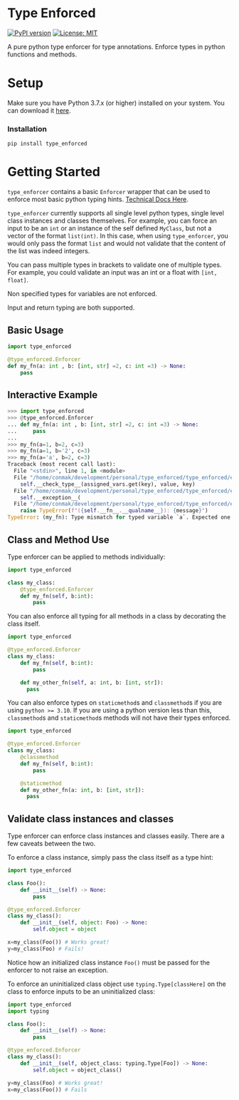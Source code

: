 # Type Enforced
[![PyPI version](https://badge.fury.io/py/type_enforced.svg)](https://badge.fury.io/py/type_enforced)
[![License: MIT](https://img.shields.io/badge/License-MIT-yellow.svg)](https://opensource.org/licenses/MIT)

A pure python type enforcer for type annotations. Enforce types in python functions and methods.

# Setup

Make sure you have Python 3.7.x (or higher) installed on your system. You can download it [here](https://www.python.org/downloads/).

### Installation

```
pip install type_enforced
```

# Getting Started

`type_enforcer` contains a basic `Enforcer` wrapper that can be used to enforce most basic python typing hints. [Technical Docs Here](https://connor-makowski.github.io/type_enforced/type_enforced/enforcer.html).

`type_enforcer` currently supports all single level python types, single level class instances and classes themselves. For example, you can force an input to be an `int` or an instance of the self defined `MyClass`, but not a vector of the format `list(int)`. In this case, when using `type_enforcer`, you would only pass the format `list` and would not validate that the content of the list was indeed integers.

You can pass multiple types in brackets to validate one of multiple types. For example, you could validate an input was an int or a float with `[int, float]`.

Non specified types for variables are not enforced.

Input and return typing are both supported.

## Basic Usage
```py
import type_enforced

@type_enforced.Enforcer
def my_fn(a: int , b: [int, str] =2, c: int =3) -> None:
    pass

```

## Interactive Example

```py
>>> import type_enforced
>>> @type_enforced.Enforcer
... def my_fn(a: int , b: [int, str] =2, c: int =3) -> None:
...     pass
...
>>> my_fn(a=1, b=2, c=3)
>>> my_fn(a=1, b='2', c=3)
>>> my_fn(a='a', b=2, c=3)
Traceback (most recent call last):
  File "<stdin>", line 1, in <module>
  File "/home/conmak/development/personal/type_enforced/type_enforced/enforcer.py", line 85, in __call__
    self.__check_type__(assigned_vars.get(key), value, key)
  File "/home/conmak/development/personal/type_enforced/type_enforced/enforcer.py", line 107, in __check_type__
    self.__exception__(
  File "/home/conmak/development/personal/type_enforced/type_enforced/enforcer.py", line 34, in __exception__
    raise TypeError(f"({self.__fn__.__qualname__}): {message}")
TypeError: (my_fn): Type mismatch for typed variable `a`. Expected one of the following `[<class 'int'>]` but got `<class 'str'>` instead.
```

## Class and Method Use

Type enforcer can be applied to methods individually:

```py
import type_enforced

class my_class:
    @type_enforced.Enforcer
    def my_fn(self, b:int):
        pass
```

You can also enforce all typing for all methods in a class by decorating the class itself.

```py
import type_enforced

@type_enforced.Enforcer
class my_class:
    def my_fn(self, b:int):
        pass

    def my_other_fn(self, a: int, b: [int, str]):
      pass
```

You can also enforce types on `staticmethod`s and `classmethod`s if you are using `python >= 3.10`. If you are using a python version less than this, `classmethod`s and `staticmethod`s methods will not have their types enforced.

```py
import type_enforced

@type_enforced.Enforcer
class my_class:
    @classmethod
    def my_fn(self, b:int):
        pass

    @staticmethod
    def my_other_fn(a: int, b: [int, str]):
      pass
```

## Validate class instances and classes

Type enforcer can enforce class instances and classes easily. There are a few caveats between the two.

To enforce a class instance, simply pass the class itself as a type hint:
```py
import type_enforced

class Foo():
    def __init__(self) -> None:
        pass

@type_enforced.Enforcer
class my_class():
    def __init__(self, object: Foo) -> None:
        self.object = object

x=my_class(Foo()) # Works great!
y=my_class(Foo) # Fails!
```

Notice how an initialized class instance `Foo()` must be passed for the enforcer to not raise an exception.

To enforce an uninitialized class object use `typing.Type[classHere]` on the class to enforce inputs to be an uninitialized class:
```py
import type_enforced
import typing

class Foo():
    def __init__(self) -> None:
        pass

@type_enforced.Enforcer
class my_class():
    def __init__(self, object_class: typing.Type[Foo]) -> None:
        self.object = object_class()

y=my_class(Foo) # Works great!
x=my_class(Foo()) # Fails
```
